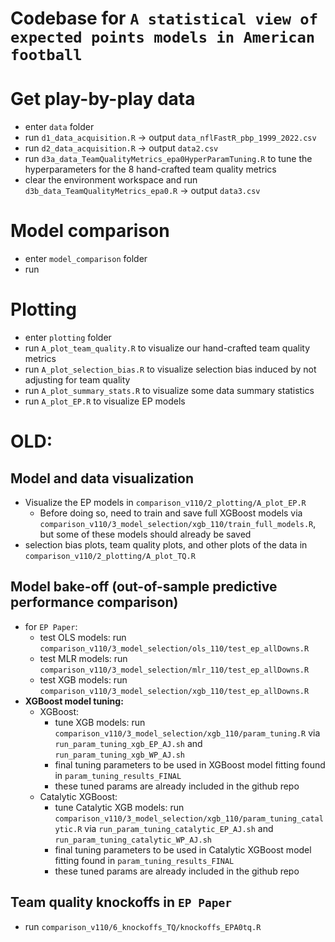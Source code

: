 
# Codebase for `A statistical view of expected points models in American football`

# Get play-by-play data
* enter `data` folder
* run `d1_data_acquisition.R` -> output `data_nflFastR_pbp_1999_2022.csv`
* run `d2_data_acquisition.R` -> output `data2.csv`
* run `d3a_data_TeamQualityMetrics_epa0HyperParamTuning.R` to tune the hyperparameters for the 8 hand-crafted team quality metrics
* clear the environment workspace and run `d3b_data_TeamQualityMetrics_epa0.R` -> output `data3.csv`

# Model comparison
* enter `model_comparison` folder
* run 

# Plotting
* enter `plotting` folder
* run `A_plot_team_quality.R` to visualize our hand-crafted team quality metrics
* run `A_plot_selection_bias.R` to visualize selection bias induced by not adjusting for team quality
* run `A_plot_summary_stats.R` to visualize some data summary statistics
* run `A_plot_EP.R` to visualize EP models




# OLD:

## Model and data visualization
* Visualize the EP models in `comparison_v110/2_plotting/A_plot_EP.R`
  * Before doing so, need to train and save full XGBoost models via `comparison_v110/3_model_selection/xgb_110/train_full_models.R`, but some of these models should already be saved
* selection bias plots, team quality plots, and other plots of the data in `comparison_v110/2_plotting/A_plot_TQ.R`

## Model bake-off (out-of-sample predictive performance comparison)
* for `EP Paper`:
  * test OLS models: run `comparison_v110/3_model_selection/ols_110/test_ep_allDowns.R`
  * test MLR models: run `comparison_v110/3_model_selection/mlr_110/test_ep_allDowns.R`
  * test XGB models: run `comparison_v110/3_model_selection/xgb_110/test_ep_allDowns.R`
* __XGBoost model tuning:__
  * XGBoost:
    * tune XGB models: run `comparison_v110/3_model_selection/xgb_110/param_tuning.R` via `run_param_tuning_xgb_EP_AJ.sh` and `run_param_tuning_xgb_WP_AJ.sh`
    * final tuning parameters to be used in XGBoost model fitting found in `param_tuning_results_FINAL`
    * these tuned params are already included in the github repo
  * Catalytic XGBoost:
    * tune Catalytic XGB models: run `comparison_v110/3_model_selection/xgb_110/param_tuning_catalytic.R` via `run_param_tuning_catalytic_EP_AJ.sh` and `run_param_tuning_catalytic_WP_AJ.sh`
    * final tuning parameters to be used in Catalytic XGBoost model fitting found in `param_tuning_results_FINAL`
    * these tuned params are already included in the github repo

## Team quality knockoffs in `EP Paper`
* run `comparison_v110/6_knockoffs_TQ/knockoffs_EPA0tq.R`


